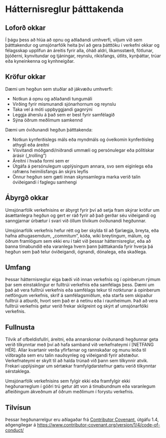 # Hátternisreglur þátttakenda

## Loforð okkar

Í þágu þess að hlúa að opnu og aðlaðandi umhverfi, viljum við sem þátttakendur
og umsjónarfólk heita því að gera þátttöku í verkefni okkar og félagsskap
upplifun án áreitis fyrir alla, óháð aldri, líkamsstærð, fötlunar, þjóðerni,
kynvitundar og tjáningar, reynslu, ríkisfangs, útlits, kynþáttar, trúar eða
kyneinkenna og kynhneigðar.

## Kröfur okkar

Dæmi um hegðun sem stuðlar að jákvæðu umhverfi:

* Notkun á opnu og aðlaðandi tungumáli
* Virðing fyrir mismunandi sjónarhornum og reynslu
* Taka vel á móti uppbyggjandi gagnrýni
* Leggja áherslu á það sem er best fyrir samfélagið
* Sýna öðrum meðlimum samkennd

Dæmi um óviðunandi hegðun þátttakenda:

* Notkun kynferðislegs máls eða myndmáls og óvelkomin kynferðisleg athygli eða
  áreitni
* Vísvitandi móðgandi/niðrandi ummæli og persónulegar eða pólitískar árásir
  („trolling“)
* Áreitni í hvaða formi sem er
* Útgáfa á persónulegum upplýsingum annara, svo sem eiginlegs eða rafræns
  heimilisfangs án skýrs leyfis
* Önnur hegðun sem gæti innan skynsamlegra marka verið talin óviðeigandi í
  faglegu samhengi

## Ábyrgð okkar

Umsjónarfólk verkefnisins er ábyrgt fyrir því að setja fram skýrar kröfur um
ásættanlegra hegðun og gert er ráð fyrir að það gerðar séu viðeigandi og
sanngjarnar úrbætur í svari við öllum tilvikum óviðunandi hegðunnar.

Umsjónarfólk verkefnis hefur rétt og ber skylda til að fjarlægja, breyta, eða
hafna athugasemdum, „commitum“, kóða, wiki breytingum, málum, og öðrum framlögum
sem ekki eru í takt við þessar hátternisreglur, eða að banna tímabundið eða
varanlega hvern þann þátttakanda fyrir hverja þá hegðun sem það telur
óviðeigandi, ógnandi, dónalega, eða skaðlega.

## Umfang

Þessar hátternisreglur eiga bæði við innan verkefnis og í opinberum rýmum þar
sem einstaklingur er fulltrúi verkefnis eða samfélags þess. Dæmi um það að vera
fulltrúi verkefnis eða samfélags tekur til notktunar á opinberum netföngum
verkefnis, skrif á samfélagsmiðlum, eða starfa sem skipaður fulltrúi á atburði,
hvort sem það er á netinu eða í raunheimum. Það að vera fulltrúi verkefnis getur
verið frekar skilgreint og skýrt af umsjónarfólki verkefnis.

## Fullnusta

Tilvik af ofbeldisfullri, áreitni, eða annarskonar óviðunandi hegðunnar geta
verið tilkynntar með því að hafa samband við verkefnateymi í [NETFANG HÉR].
Allar kvartanir verða yfirfarnar og rannskaðar og munu leiða til viðbragða sem
eru talin nauðsynleg og viðeigandi fyrir aðstæður. Verkefnateymi er skylt til að
halda trúnað við þann sem tilkynnir atvik. Frekari upplýsingar
um sértækar framfylgdarstefnur gætu verið tilkynntar sérstaklega.

Umsjónarfólk verkefnisins sem fylgir ekki eða framfylgir ekki hegðunarreglum í
góðri trú getur átt von á tímabundnum eða varanlegum afleiðingum ákveðnum af
öðrum meðlimum í forystu verkefnis.

## Tilvísun

Þessar hegðunarrelgur eru aðlagaðar frá [Contributor Covenant][homepage],
útgáfu 1.4, aðgengilegar á
https://www.contributor-covenant.org/version/1/4/code-of-conduct/

[homepage]: https://www.contributor-covenant.org
